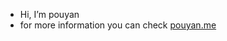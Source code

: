 - Hi, I’m pouyan
- for more information you can check [pouyan.me](https://pouyan.me)

<!---
po0uyan/po0uyan is a ✨ special ✨ repository because its `README.md` (this file) appears on your GitHub profile.
You can click the Preview link to take a look at your changes.
--->
